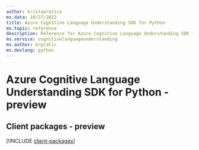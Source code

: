 ```yaml
---
author: kristapratico
ms.data: 10/27/2022
title: Azure Cognitive Language Understanding SDK for Python
ms.topic: reference
description: Reference for Azure Cognitive Language Understanding SDK for Python
ms.service: cognitivelanguageunderstanding
ms.author: krpratic
ms.devlang: python
---
```

# Azure Cognitive Language Understanding SDK for Python - preview

## Client packages - preview
[!INCLUDE [client-packages](cognitive-language-understanding-client-index.md)]
